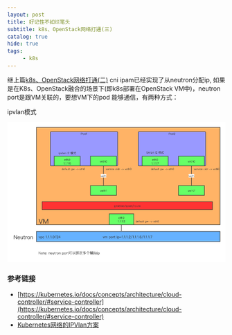 ```yaml
---
layout: post
title: 好记性不如烂笔头
subtitle: k8s、OpenStack网络打通(三)
catalog: true
hide: true
tags:
     - k8s
---
```


继上篇[k8s、OpenStack网络打通(二)](http://www.iceyao.com.cn/2020/05/06/%E5%A5%BD%E8%AE%B0%E6%80%A7%E4%B8%8D%E5%A6%82%E7%83%82%E7%AC%94%E5%A4%B4-k8s-OpenStack%E7%BD%91%E7%BB%9C%E6%89%93%E9%80%9A%E4%B8%80/) 
cni ipam已经实现了从neutron分配ip, 如果是在K8s、OpenStack融合的场景下(即k8s部署在OpenStack VM中)，neutron port是跟VM关联的，要想VM下的pod
能够通信，有两种方式：

ipvlan模式

<img src="/img/posts/2020-06-19/ipvlan-l2-veth.png"/>

### 参考链接

- [https://kubernetes.io/docs/concepts/architecture/cloud-controller/#service-controller](https://kubernetes.io/docs/concepts/architecture/cloud-controller/#service-controller)
- [Kubernetes网络的IPVlan方案](https://kernel.taobao.org/2019/11/ipvlan-for-kubernete-net/)
